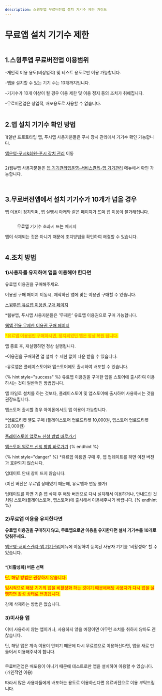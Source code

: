```yaml
---
description: 스윙투앱 무료버전앱 설치 기기수 제한 가이드
---
```


# 무료앱 설치 기기수 제한

<figure><img src="../.gitbook/assets/구분선.PNG" alt=""><figcaption></figcaption></figure>

## **1.스윙투앱 무료버전앱 이용범위**

\-개인적 이용 용도(비상업적) 및 테스트 용도로만 이용 가능합니다.

\-앱을 설치할 수 있는 기기 수는 10개까지입니다.&#x20;

\-기기수가 10개 이상이 될 경우 이용 제한 및 이용 정지 등의 조치가 취해집니다.&#x20;

\-무료버전앱은 상업적, 배포용도로 사용할 수 없습니다.



<figure><img src="../.gitbook/assets/구분선.PNG" alt=""><figcaption></figcaption></figure>

## 2.앱 설치 기기수 확인 방법

1\)일반 프로토타입 앱, 푸시앱 사용자분들은 푸시 장치 관리에서 기기수 확인 가능합니다.

[앱운영-푸시&회원-푸시 장치 관리](http://www.swing2app.co.kr/view/push\_device\_management) 이동&#x20;

<div align="left">

<figure><img src="../.gitbook/assets/mau3.png" alt=""><figcaption></figcaption></figure>

</div>

2\)웹뷰앱 사용자분들은 [앱 기기관리](http://www.swing2app.co.kr/view/app\_device\_management)[앱운영-서비스관리-앱 기기관리](http://www.swing2app.co.kr/view/app\_device\_management) 메뉴에서 확인 가능합니다.

<div align="left">

<figure><img src="../.gitbook/assets/mau4.png" alt=""><figcaption></figcaption></figure>

</div>

<figure><img src="../.gitbook/assets/구분선.PNG" alt=""><figcaption></figcaption></figure>

## 3.무료버전앱에서 설치 기기수가 10개가 넘을 경우

앱 이용이 정지되며, 앱 실행시 아래와 같은 페이지가 뜨며 앱 이용이 불가해집니다.&#x20;

<div align="left">

<figure><img src="../.gitbook/assets/mau.png" alt=""><figcaption><p>무료앱 기기수 초과시 뜨는 메시지</p></figcaption></figure>

</div>

앱이 삭제되는 것은 아니기 때문에 조치방법을 확인하여 해결할 수 있습니다.&#x20;



<figure><img src="../.gitbook/assets/구분선.PNG" alt=""><figcaption></figcaption></figure>

## **4.조치 방법**

### **1)사용자를 유지하여 앱을 이용해야 한다면**

유료앱 이용권을 구매해주세요.&#x20;

이용권 구매 페이지 이동시, 제작하신 앱에 맞는 이용권 구매할 수 있습니다.&#x20;

[스윙투앱 유료앱 이용권 구매 페이지](http://www.swing2app.co.kr/view/new\_product\_list\_by\_use\_term)

\*웹뷰앱, 푸시앱 사용자분들은 '무제한' 유료앱 이용권으로 구매 가능합니다.&#x20;

[웹앱 전용 무제한 이용권 구매 페이지](http://www.swing2app.co.kr/view/new\_product\_list\_by\_use\_term)



<mark style="color:orange;">**\*유료앱 이용권만 구매하시면, 정지되었던 앱은 정상 복원 됩니다.**</mark>

앱 종료 후, 재실행하면 정상 실행됩니다.

\-이용권을 구매하면 앱 설치 수 제한 없이 다운 받을 수 있습니다.

\-유료앱은 플레이스토어와 앱스토어에도 출시하여 배포할 수 있습니다. &#x20;

{% hint style="success" %}
유료앱 이용권을 구매한 앱을 스토어에 출시하여 이용하시는 것이 일반적인 방법입니다.

앱 파일로 설치를 하는 것보다, 플레이스토어 및 앱스토어에 출시하여 사용하시는 것을 권장드립니다.&#x20;

앱스토어 출시할 경우 아이폰에서도 앱 이용이 가능합니다.&#x20;

\*업로드티켓 별도 구매 (플레이스토어 업로드티켓 10,000원, 앱스토어 업로드티켓 20,000원)

[플레이스토어 업로드 신청 방법 바로가기](https://documentation.swing2app.co.kr/manual/appmanage/version/playstore-upload)

[앱스토어 업로드 신청 방법 바로가기](https://documentation.swing2app.co.kr/manual/appmanage/version/appstore-upload)
{% endhint %}

{% hint style="danger" %}
\*유료앱 이용권 구매 후, 앱 업데이트를 하면 이전 버전과 호환되지 않습니다.&#x20;

업데이트 안내 창이 뜨지 않습니다.&#x20;

(이전 버전은 무료앱 상태였기 때문에, 유료앱과 연동 불가)

업데이트를 하면 기존 앱 삭제 후 해당 버전으로 다시 설치해서 이용하거나, 안내드린 것처럼 스토어(플레이스토어, 앱스토어)에 출시해서 이용해주시기 바랍니다.&#x20;
{% endhint %}



### **2)무료앱 이용을 유지한다면**

**유료앱 이용권을 구매하지 않고, 무료앱으로만 이용을 유지한다면 설치 기기수를 10개로 맞춰주세요.**&#x20;

[앱운영-서비스관리-앱 기기관리](http://www.swing2app.co.kr/view/app\_device\_management)메뉴에 이동하여 등록된 사용자 기기를 '비활성화' 할 수 있습니다.&#x20;

<div align="left">

<figure><img src="../.gitbook/assets/mau2.png" alt=""><figcaption></figcaption></figure>

</div>

\***\[비활성화] 버튼 선택**

<mark style="color:red;">단, 해당 방법은 권장하지 않습니다.</mark>&#x20;

<mark style="color:red;">임시적으로 해당 기기의 앱을 비활성화 하는 것이기 때문에해당 사용자가 다시 앱을 실행하면 활성 상태로 변경됩니다.</mark>&#x20;

강제 삭제하는 방법은 없습니다.&#x20;



### **3)미사용 앱**

이미 사용하지 않는 앱이거나, 사용하지 않을 예정이면 아무런 조치를 취하지 않아도 괜찮습니다.

단, 해당 앱은 계속 이용이 안되기 때문에 다시 무료앱으로 이용하신다면, 앱을 새로 만들어서 이용해주셔야 합니다.&#x20;

<figure><img src="../.gitbook/assets/구분선.PNG" alt=""><figcaption></figcaption></figure>

무료버전앱은 배포용이 아니기 때문에 테스트로만 앱을 설치하여 이용할 수 있습니다.(개인적인 이용)

따라서 많은 사용자들에게 배포하는 용도로 이용하신다면 유료버전으로 이용 부탁드립니다.&#x20;





